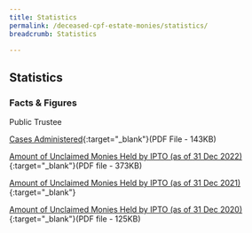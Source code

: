 ```yaml
---
title: Statistics
permalink: /deceased-cpf-estate-monies/statistics/
breadcrumb: Statistics

---
```



Statistics
---

### **Facts & Figures**

Public Trustee

[Cases Administered](/files/Trust_Cases_Administered.pdf){:target="_blank"}(PDF File - 143KB)

[Amount of Unclaimed Monies Held by IPTO (as of 31 Dec 2022)](/files/AmountofUnclaimedMoniesHeldbyIPTO31December2022.pdf){:target="_blank"}(PDF file - 373KB)

[Amount of Unclaimed Monies Held by IPTO (as of 31 Dec 2021)](/files/IPTOUnclaim2021.pdf){:target="_blank"}

[Amount of Unclaimed Monies Held by IPTO (as of 31 Dec 2020)](/files/IPTOUnclaimedMonies_31Dec%2020.pdf){:target="_blank"}(PDF file - 125KB)


